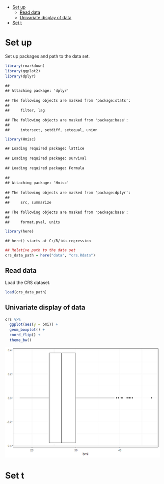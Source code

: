 -   [Set up](#set-up)
    -   [Read data](#read-data)
    -   [Univariate display of data](#univariate-display-of-data)
-   [Set t](#set-t)

Set up
======

Set up packages and path to the data set.

``` r
library(rmarkdown)
library(ggplot2)
library(dplyr)
```

    ## 
    ## Attaching package: 'dplyr'

    ## The following objects are masked from 'package:stats':
    ## 
    ##     filter, lag

    ## The following objects are masked from 'package:base':
    ## 
    ##     intersect, setdiff, setequal, union

``` r
library(Hmisc)
```

    ## Loading required package: lattice

    ## Loading required package: survival

    ## Loading required package: Formula

    ## 
    ## Attaching package: 'Hmisc'

    ## The following objects are masked from 'package:dplyr':
    ## 
    ##     src, summarize

    ## The following objects are masked from 'package:base':
    ## 
    ##     format.pval, units

``` r
library(here)
```

    ## here() starts at C:/R/ida-regression

``` r
## Relative path to the data set
crs_data_path = here("data", "crs.Rdata")
```

Read data
---------

Load the CRS dataset.

``` r
load(crs_data_path)
```

Univariate display of data
--------------------------

``` r
crs %>%
  ggplot(aes(y = bmi)) +
  geom_boxplot() +
  coord_flip() +
  theme_bw()
```

![](01_process_crs_files/figure-markdown_github/unnamed-chunk-2-1.png)

Set t
=====
